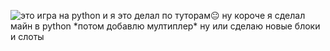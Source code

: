 <image src="image.jpg" alt="это игра на python и я это делал по туторам😐
     ну короче я сделал майн в python
         *потом добавлю мултиплер*
      ну или сделаю новые блоки и слоты">

